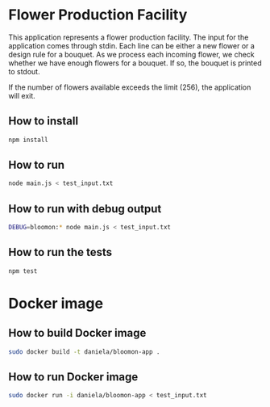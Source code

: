 # Flower Production Facility

This application represents a flower production facility. The input for the application comes through stdin. Each line can be either a new flower or a design rule for a bouquet. As we process each incoming flower, we check whether we have enough flowers for a bouquet. If so, the bouquet is printed to stdout.

If the number of flowers available exceeds the limit (256), the application will exit.

## How to install
```bash
npm install
```

## How to run
```bash
node main.js < test_input.txt
```

## How to run with debug output
```bash
DEBUG=bloomon:* node main.js < test_input.txt
```

## How to run the tests
```bash
npm test
```

# Docker image

## How to build Docker image
```bash
sudo docker build -t daniela/bloomon-app .
```

## How to run Docker image
```bash
sudo docker run -i daniela/bloomon-app < test_input.txt
```
